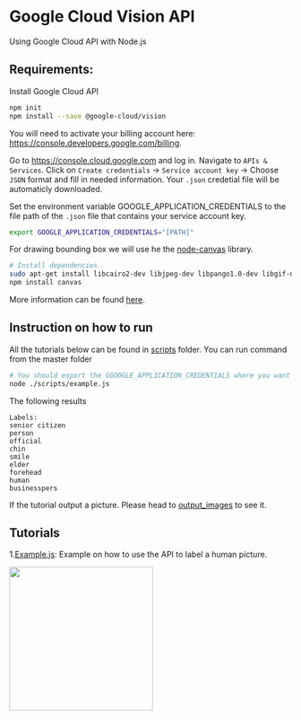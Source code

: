 # Google Cloud Vision API

Using Google Cloud API with Node.js

## Requirements:

Install Google Cloud API 
```bash
npm init
npm install --save @google-cloud/vision
```

You will need to activate your billing account here: https://console.developers.google.com/billing.

Go to https://console.cloud.google.com and log in. Navigate to `APIs & Services`. Click on `Create credentials` -> `Service account key` -> Choose `JSON` format and fill in needed information. Your `.json` credetial file will be automaticly downloaded. 

Set the environment variable GOOGLE_APPLICATION_CREDENTIALS to the file path of the `.json` file that contains your service account key. 
```bash
export GOOGLE_APPLICATION_CREDENTIALS="[PATH]"
```

For drawing bounding box we will use he the [node-canvas](https://github.com/Automattic/node-canvas#installation) library.
```bash
# Install dependencies
sudo apt-get install libcairo2-dev libjpeg-dev libpango1.0-dev libgif-dev build-essential g++
npm install canvas
```

More information can be found [here](https://cloud.google.com/vision/docs/face-tutorial).

## Instruction on how to run

All the tutorials below can be found in [scripts](https://github.com/Aleadinglight/Google-cloud-vision-api/tree/master/scripts) folder. You can run command from the master folder

```bash
# You should export the GGOOGLE_APPLICATION_CREDENTIALS where you want to run the scripts from
node ./scripts/example.js
```

The following results
```
Labels:
senior citizen
person
official
chin
smile
elder
forehead
human
businesspers
```

If the tutorial output a picture. Please head to [output_images](https://github.com/Aleadinglight/Google-cloud-vision-api/tree/master/output_images) to see it.

## Tutorials

1.[Example.js](https://github.com/Aleadinglight/Google-cloud-vision-api/tree/master/scripts/example.js): Example on how to use the API to label a human picture.

<img src="https://github.com/Aleadinglight/Google-cloud-vision-api/blob/master/output_images/trump.png" width="256">

